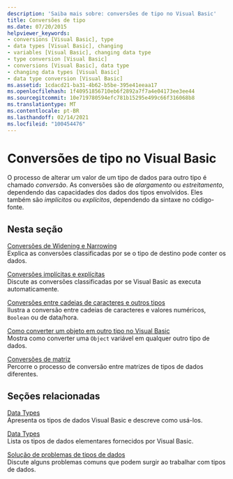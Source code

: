 ```yaml
---
description: 'Saiba mais sobre: conversões de tipo no Visual Basic'
title: Conversões de tipo
ms.date: 07/20/2015
helpviewer_keywords:
- conversions [Visual Basic], type
- data types [Visual Basic], changing
- variables [Visual Basic], changing data type
- type conversion [Visual Basic]
- conversions [Visual Basic], data type
- changing data types [Visual Basic]
- data type conversion [Visual Basic]
ms.assetid: 1cdacd21-ba31-4b62-b5be-395e41eeaa17
ms.openlocfilehash: 1f40951856710eb6f2892a7f7a4e04173ee3ee44
ms.sourcegitcommit: 10e719780594efc781b15295e499c66f316068b8
ms.translationtype: MT
ms.contentlocale: pt-BR
ms.lasthandoff: 02/14/2021
ms.locfileid: "100454476"
---
```

# <a name="type-conversions-in-visual-basic"></a>Conversões de tipo no Visual Basic

O processo de alterar um valor de um tipo de dados para outro tipo é chamado *conversão*. As conversões são de *alargamento* ou *estreitamento*, dependendo das capacidades dos dados dos tipos envolvidos. Eles também são *implícitos* ou *explícitos*, dependendo da sintaxe no código-fonte.  
  
## <a name="in-this-section"></a>Nesta seção  

 [Conversões de Widening e Narrowing](widening-and-narrowing-conversions.md)  
 Explica as conversões classificadas por se o tipo de destino pode conter os dados.  
  
 [Conversões implícitas e explícitas](implicit-and-explicit-conversions.md)  
 Discute as conversões classificadas por se Visual Basic as executa automaticamente.  
  
 [Conversões entre cadeias de caracteres e outros tipos](conversions-between-strings-and-other-types.md)  
 Ilustra a conversão entre cadeias de caracteres e valores numéricos, `Boolean` ou de data/hora.  
  
 [Como converter um objeto em outro tipo no Visual Basic](how-to-convert-an-object-to-another-type.md)  
 Mostra como converter uma `Object` variável em qualquer outro tipo de dados.  
  
 [Conversões de matriz](array-conversions.md)  
 Percorre o processo de conversão entre matrizes de tipos de dados diferentes.  
  
## <a name="related-sections"></a>Seções relacionadas  

 [Data Types](index.md)  
 Apresenta os tipos de dados Visual Basic e descreve como usá-los.  
  
 [Data Types](../../../language-reference/data-types/index.md)  
 Lista os tipos de dados elementares fornecidos por Visual Basic.  
  
 [Solução de problemas de tipos de dados](troubleshooting-data-types.md)  
 Discute alguns problemas comuns que podem surgir ao trabalhar com tipos de dados.
